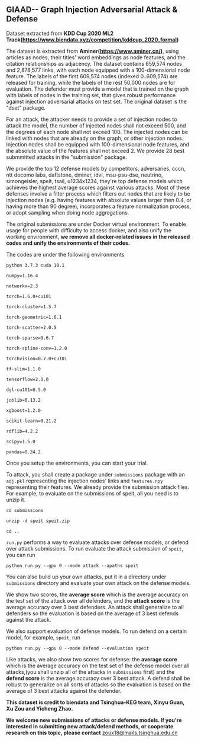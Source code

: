 ## GIAAD-- Graph Injection Adversarial Attack & Defense 

Dataset extracted from **KDD Cup 2020 ML2 Track(https://www.biendata.xyz/competition/kddcup_2020_formal)**

The dataset is extracted from **Aminer(https://www.aminer.cn/)**, using articles as nodes, their titles' word embeddings as node features, and the citation relationships as adjacency. The dataset contains 659,574 nodes and 2,878,577 links, with each node equipped with a 100-dimensional node feature. The labels of the first 609,574 nodes (indexed 0..609,574) are released for training, while the labels of the rest 50,000 nodes are for evaluation. The defender must provide a model that is trained on the graph with labels of nodes in the training set, that gives robust performance against injection adversarial attacks on test set. The original dataset is the "dset" package. 

For an attack, the attacker needs to provide a set of injection nodes to attack the model, the number of injected nodes shall not exceed 500, and the degrees of each node shall not exceed 100. The injected nodes can be linked with nodes that are already on the graph, or other injection nodes. Injection nodes shall be equipped with 100-dimensional node features, and the absolute value of the features shall not exceed 2. We provide 28 best submmitted attacks in the "submission" package.

We provide the top 12 defense models by competitors, 
adversaries, cccn, ntt docomo labs, daftstone, dminer, idvl, msu-psu-dse, neutrino, simongeisler, speit, tsail, u1234x1234, they're top defense models which achieves the highest average scores against various attacks. Most of these defenses involve a filter process which filters out nodes that are likely to be injection nodes (e.g. having features with absolute values larger then 0.4, or having more than 90 degree), incorporates a feature normalization process, or adopt sampling when doing node aggregations. 

The original submissions are under Docker virtual environment.  To enable usage for people with difficulty to access docker, and also unify the working environment, **we remove all docker-related issues in the released codes and unify the environments of their codes.**

The codes are under the following environments

``python 3.7.3 cuda 10.1``

``numpy=1.16.4``

``networkx=2.3``

``torch=1.6.0+cu101``

``torch-cluster=1.5.7``

``torch-geometric=1.6.1``

``torch-scatter=2.0.5``

``torch-sparse=0.6.7``

``torch-spline-conv=1.2.0``

``torchvision=0.7.0+cu101``

``tf-slim=1.1.0``

``tensorflow=2.0.0``

``dgl-cu101=0.5.0``

``joblib=0.13.2``

``xgboost=1.2.0``

``scikit-learn=0.21.2``

``rdflib=4.2.2``

``scipy=1.5.0``

``pandas=0.24.2``


Once you setup the environments, you can start your trial.

To attack, you shall create a package under ``submissions`` package with an ``adj.pkl`` representing the injection nodes' links and ``features.npy`` representing their features. We already provide the submission attack files. For example, to evaluate on the submissions of speit, all you need is to unzip it.

``cd submissions`` 

``unzip -d speit speit.zip ``

``cd ..``

``run.py`` performs a way to evaluate attacks over defense models, or defend over attack submissions. To run evaluate the attack submission of ``speit``, you can run

``python run.py --gpu 0 --mode attack --apaths speit``

You can also build up your own attacks, put it in a directory under ``submissions`` directory and evaluate your own attack on the defense models.

We show two scores, the **average score** which is the average accuracy on the test set of the attack over all defenders, and the **attack score** is the average accuracy over 3 best defenders. An attack shall generalize to all defenders so the evaluation is based on the average of 3 best defends against the attack. 

We also support evaluation of defense models. To run defend on a certain model, for example, ``speit``, run 

``python run.py --gpu 0 --mode defend --evaluation speit``

Like attacks, we also show two scores for defense: the **average score** which is the average accuracy on the test set of the defense model over all attacks,(you shall unzip all of the attacks in ``submissions`` first) and the **defend score**  is the average accuracy over 3 best attack. A defend shall be robust to generalize on all sorts of attacks so the evaluation is based on the average of 3 best attacks against the defender.

**This dataset is credit to biendata and Tsinghua-KEG team, Xinyu Guan, Xu Zou and Yicheng Zhao.**

**We welcome new submissions of attacks or defense models. If you're interested in submitting new attack/defend methods, or cooperate research on this topic, please contact** zoux18@mails.tsinghua.edu.cn 

